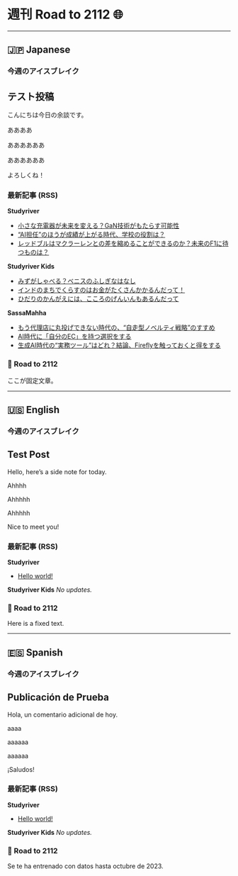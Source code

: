 <!-- slug: 2025-05-19-weekly-roadto2112
publish_date: 2025-05-19
category: newsletter -->

# 週刊 Road to 2112 🌐


---
## 🇯🇵 Japanese

### 今週のアイスブレイク

<!-- ここに挿入 -->
## テスト投稿

こんにちは今日の余談です。

ああああ

ああああああ


ああああああ



よろしくね！

### 最新記事 (RSS)

**Studyriver**
- [小さな充電器が未来を変える？GaN技術がもたらす可能性](https://studyriver.jp/2025/05/1116)
- [“AI担任”のほうが成績が上がる時代、学校の役割は？](https://studyriver.jp/2025/05/1048)
- [レッドブルはマクラーレンとの差を縮めることができるのか？未来のF1に待つものは？](https://studyriver.jp/2025/05/1114)

**Studyriver Kids**
- [みずがしゃべる？ベニスのふしぎなはなし](https://studyriver.jp/kids/2025/05/30/)
- [インドのまちでくらすのはお金がたくさんかかるんだって！](https://studyriver.jp/kids/2025/05/28/)
- [ひだりのかんがえには、こころのげんいんもあるんだって](https://studyriver.jp/kids/2025/05/23/)

**SassaMahha**
- [もう代理店に丸投げできない時代の、“自走型ノベルティ戦略”のすすめ](https://sassamahha.me/2025/7406/)
- [AI時代に「自分のEC」を持つ選択をする](https://sassamahha.me/2025/7967/)
- [生成AI時代の“実務ツール”はどれ？結論、Fireflyを触っておくと得をする](https://sassamahha.me/2025/7953/)

### 📘 Road to 2112

ここが固定文章。


---
## 🇺🇸 English

### 今週のアイスブレイク

<!-- Insert here -->
## Test Post

Hello, here’s a side note for today.

Ahhhh

Ahhhhh

Ahhhhh

Nice to meet you!

### 最新記事 (RSS)

**Studyriver**
- [Hello world!](https://studyriver.jp/en/2025/05/14/hello-world/)

**Studyriver Kids**
_No updates._

### 📘 Road to 2112

Here is a fixed text.


---
## 🇪🇸 Spanish

### 今週のアイスブレイク

## Publicación de Prueba

Hola, un comentario adicional de hoy. 

aaaa 

aaaaaa

aaaaaa

¡Saludos!

### 最新記事 (RSS)

**Studyriver**
- [Hello world!](https://studyriver.jp/es/2025/05/14/hello-world/)

**Studyriver Kids**
_No updates._

### 📘 Road to 2112

Se te ha entrenado con datos hasta octubre de 2023.
